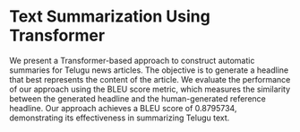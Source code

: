 # Text Summarization Using Transformer
We present a Transformer-based approach to construct automatic summaries for Telugu news articles. The objective is to generate a headline that best represents the content of the article. We evaluate the performance of our approach using the BLEU score metric, which measures the similarity between the generated headline and the human-generated reference headline. Our approach achieves a BLEU score of 0.8795734, demonstrating its effectiveness in summarizing Telugu text.
